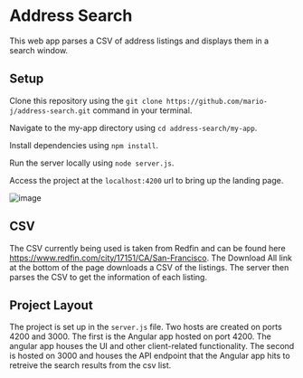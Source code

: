 # Address Search

This web app parses a CSV of address listings and displays them in a search window.

## Setup

Clone this repository using the ```git clone https://github.com/mario-j/address-search.git``` command in your terminal.

Navigate to the my-app directory using ```cd address-search/my-app```.

Install dependencies using ```npm install```.

Run the server locally using ```node server.js```.

Access the project at the ```localhost:4200``` url to bring up the landing page. 

![image](https://user-images.githubusercontent.com/54779892/130700962-c1460b04-7cfc-45e3-8592-1da04e16d2c5.png)

## CSV

The CSV currently being used is taken from Redfin and can be found here https://www.redfin.com/city/17151/CA/San-Francisco. The Download All link at the bottom of the page downloads a CSV of the listings. The server then parses the CSV to get the information of each listing.

## Project Layout

The project is set up in the ```server.js``` file. Two hosts are created on ports 4200 and 3000. The first is the Angular app hosted on port 4200. The angular app houses the UI and other client-related functionality. The second is hosted on 3000 and houses the API endpoint that the Angular app hits to retreive the search results from the csv list.
